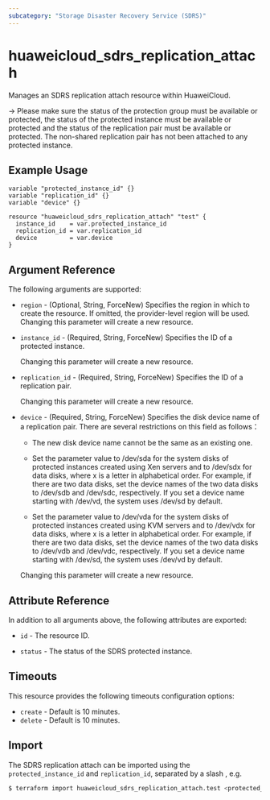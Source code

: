 ```yaml
---
subcategory: "Storage Disaster Recovery Service (SDRS)"
---
```


# huaweicloud_sdrs_replication_attach

Manages an SDRS replication attach resource within HuaweiCloud.

-> Please make sure the status of the protection group must be available or protected, the status of the
protected instance must be available or protected and the status of the replication pair must be available or protected.
The non-shared replication pair has not been attached to any protected instance.

## Example Usage

```hcl
variable "protected_instance_id" {}
variable "replication_id" {}
variable "device" {}

resource "huaweicloud_sdrs_replication_attach" "test" {
  instance_id    = var.protected_instance_id
  replication_id = var.replication_id
  device         = var.device
}
```

## Argument Reference

The following arguments are supported:

* `region` - (Optional, String, ForceNew) Specifies the region in which to create the resource.
  If omitted, the provider-level region will be used. Changing this parameter will create a new resource.

* `instance_id` - (Required, String, ForceNew) Specifies the ID of a protected instance.

  Changing this parameter will create a new resource.

* `replication_id` - (Required, String, ForceNew) Specifies the ID of a replication pair.

  Changing this parameter will create a new resource.

* `device` - (Required, String, ForceNew) Specifies the disk device name of a replication pair. There are several
  restrictions on this field as follows：

  + The new disk device name cannot be the same as an existing one.

  + Set the parameter value to /dev/sda for the system disks of protected instances created using Xen servers and to
  /dev/sdx for data disks, where x is a letter in alphabetical order. For example, if there are two data disks, set the
  device names of the two data disks to /dev/sdb and /dev/sdc, respectively. If you set a device name starting with
  /dev/vd, the system uses /dev/sd by default.

  + Set the parameter value to /dev/vda for the system disks of protected instances created using KVM servers and
  to /dev/vdx for data disks, where x is a letter in alphabetical order. For example, if there are two data disks,
  set the device names of the two data disks to /dev/vdb and /dev/vdc, respectively. If you set a device name starting
  with /dev/sd, the system uses /dev/vd by default.

  Changing this parameter will create a new resource.

## Attribute Reference

In addition to all arguments above, the following attributes are exported:

* `id` - The resource ID.

* `status` - The status of the SDRS protected instance.

## Timeouts

This resource provides the following timeouts configuration options:

* `create` - Default is 10 minutes.
* `delete` - Default is 10 minutes.

## Import

The SDRS replication attach can be imported using the `protected_instance_id` and `replication_id`, separated
by a slash , e.g.

```bash
$ terraform import huaweicloud_sdrs_replication_attach.test <protected_instance_id>/<replication_id>
```
